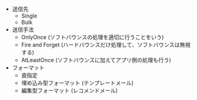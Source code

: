 - 送信先
    - Single
    - Bulk
- 送信手法
    - OnlyOnce (ソフトバウンスの処理を適切に行うことをいう)
    - Fire and Forget (ハードバウンスだけ処理して、ソフトバウンスは無視する)
    - AtLeastOnce (ソフトバウンスに加えてアプリ側の処理も行う)
- フォーマット
    - 直指定
    - 埋め込み型フォーマット (テンプレートメール)
    - 編集型フォーマット (レコメンドメール)
